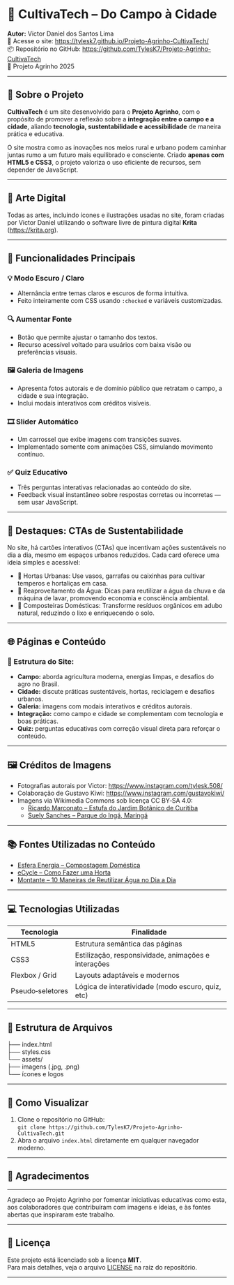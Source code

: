 # 🌾 CultivaTech – Do Campo à Cidade

**Autor:** Victor Daniel dos Santos Lima  
🔗 Acesse o site: https://tylesk7.github.io/Projeto-Agrinho-CultivaTech/  
📦 Repositório no GitHub: https://github.com/TylesK7/Projeto-Agrinho-CultivaTech  
📅 Projeto Agrinho 2025

---

## 🧭 Sobre o Projeto

**CultivaTech** é um site desenvolvido para o **Projeto Agrinho**, com o propósito de promover a reflexão sobre a **integração entre o campo e a cidade**, aliando **tecnologia, sustentabilidade e acessibilidade** de maneira prática e educativa.

O site mostra como as inovações nos meios rural e urbano podem caminhar juntas rumo a um futuro mais equilibrado e consciente. Criado **apenas com HTML5 e CSS3**, o projeto valoriza o uso eficiente de recursos, sem depender de JavaScript.

---

## 🎨 Arte Digital

Todas as artes, incluindo ícones e ilustrações usadas no site, foram criadas por Victor Daniel utilizando o software livre de pintura digital **Krita** (https://krita.org).  

---

## 🚀 Funcionalidades Principais

### 💡 Modo Escuro / Claro
- Alternância entre temas claros e escuros de forma intuitiva.
- Feito inteiramente com CSS usando `:checked` e variáveis customizadas.

### 🔍 Aumentar Fonte
- Botão que permite ajustar o tamanho dos textos.
- Recurso acessível voltado para usuários com baixa visão ou preferências visuais.

### 🖼️ Galeria de Imagens
- Apresenta fotos autorais e de domínio público que retratam o campo, a cidade e sua integração.
- Inclui modais interativos com créditos visíveis.

### 🎞️ Slider Automático
- Um carrossel que exibe imagens com transições suaves.
- Implementado somente com animações CSS, simulando movimento contínuo.

### ✅ Quiz Educativo
- Três perguntas interativas relacionadas ao conteúdo do site.
- Feedback visual instantâneo sobre respostas corretas ou incorretas — sem usar JavaScript.

---

## 📣 Destaques: CTAs de Sustentabilidade

No site, há cartões interativos (CTAs) que incentivam ações sustentáveis no dia a dia, mesmo em espaços urbanos reduzidos. Cada card oferece uma ideia simples e acessível:

- 🌱 Hortas Urbanas: Use vasos, garrafas ou caixinhas para cultivar temperos e hortaliças em casa.  
- 🌊 Reaproveitamento da Água: Dicas para reutilizar a água da chuva e da máquina de lavar, promovendo economia e consciência ambiental.  
- 🍂 Composteiras Domésticas: Transforme resíduos orgânicos em adubo natural, reduzindo o lixo e enriquecendo o solo.

---

## 🌐 Páginas e Conteúdo

### 📌 Estrutura do Site:
- **Campo:** aborda agricultura moderna, energias limpas, e desafios do agro no Brasil.  
- **Cidade:** discute práticas sustentáveis, hortas, reciclagem e desafios urbanos.  
- **Galeria:** imagens com modais interativos e créditos autorais.  
- **Integração:** como campo e cidade se complementam com tecnologia e boas práticas.  
- **Quiz:** perguntas educativas com correção visual direta para reforçar o conteúdo.

---

## 🖼️ Créditos de Imagens

- Fotografias autorais por Victor: https://www.instagram.com/tylesk.508/  
- Colaboração de Gustavo Kiwi: https://www.instagram.com/gustavokiwi/  
- Imagens via Wikimedia Commons sob licença CC BY‑SA 4.0:
  - [Ricardo Marconato – Estufa do Jardim Botânico de Curitiba](https://commons.wikimedia.org/wiki/File:Estufa-Jardim-Botanico-Curitiba-out.JPG)
  - [Suely Sanches – Parque do Ingá, Maringá](https://commons.wikimedia.org/wiki/File:Parque_do_Ing%C3%A1_IMG_1580.jpg)

---

## 📚 Fontes Utilizadas no Conteúdo

- [Esfera Energia – Compostagem Doméstica](https://blog.esferaenergia.com.br/sustentabilidade/compostagem-domestica-2)  
- [eCycle – Como Fazer uma Horta](https://www.ecycle.com.br/como-fazer-uma-horta/)  
- [Montante – 10 Maneiras de Reutilizar Água no Dia a Dia](https://montante.com.br/10-maneiras-de-reutilizar-a-agua-em-nosso-dia-a-dia/)  

---

## 💻 Tecnologias Utilizadas

| Tecnologia | Finalidade |
|------------|------------|
| HTML5 | Estrutura semântica das páginas |
| CSS3 | Estilização, responsividade, animações e interações |
| Flexbox / Grid | Layouts adaptáveis e modernos |
| Pseudo‑seletores | Lógica de interatividade (modo escuro, quiz, etc) |

---

## 📂 Estrutura de Arquivos

├── index.html  
├── styles.css  
└── assets/  
     ├── imagens (.jpg, .png)  
     └── ícones e logos

---

## 🧪 Como Visualizar

1. Clone o repositório no GitHub:  
   `git clone https://github.com/TylesK7/Projeto-Agrinho-CultivaTech.git`  
2. Abra o arquivo `index.html` diretamente em qualquer navegador moderno.

---

## 🙌 Agradecimentos  

---

Agradeço ao Projeto Agrinho por fomentar iniciativas educativas como esta, aos colaboradores que contribuíram com imagens e ideias, e às fontes abertas que inspiraram este trabalho.  

---
## 📜 Licença  

Este projeto está licenciado sob a licença **MIT**.  
Para mais detalhes, veja o arquivo [LICENSE](LICENSE) na raiz do repositório.  

---
